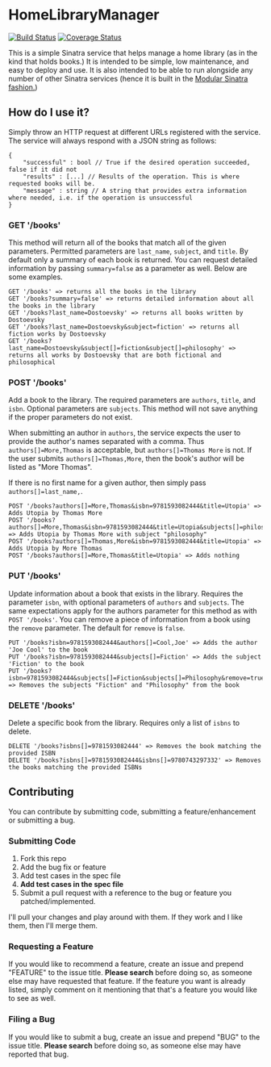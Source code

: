# HomeLibraryManager

[![Build Status](https://travis-ci.org/cincospenguinos/HomeLibraryManager.svg?branch=master)](https://travis-ci.org/cincospenguinos/HomeLibraryManager)
[![Coverage Status](https://coveralls.io/repos/github/cincospenguinos/HomeLibraryManager/badge.svg?branch=master)](https://coveralls.io/github/cincospenguinos/HomeLibraryManager?branch=master)

This is a simple Sinatra service that helps manage a home library (as in the kind that holds books.) 
It is intended to be simple, low maintenance, and easy to deploy and use. It is also intended to be able
to run alongside any number of other Sinatra services (hence it is built in the [Modular Sinatra fashion.](http://www.sinatrarb.com/intro.html#Modular%20vs.%20Classic%20Style))

## How do I use it?

Simply throw an HTTP request at different URLs registered with the service. The service will always respond with a JSON
string as follows:

```
{
    "successful" : bool // True if the desired operation succeeded, false if it did not
    "results" : [...] // Results of the operation. This is where requested books will be.
    "message" : string // A string that provides extra information where needed, i.e. if the operation is unsuccessful
}
```

### GET '/books'

This method will return all of the books that match all of the given parameters. Permitted parameters
are `last_name`, `subject`, and `title`. By default only a summary of each book is returned.
You can request detailed information by passing `summary=false` as a parameter as well. Below
are some examples.

```
GET '/books' => returns all the books in the library
GET '/books?summary=false' => returns detailed information about all the books in the library
GET '/books?last_name=Dostoevsky' => returns all books written by Dostoevsky
GET '/books?last_name=Dostoevsky&subject=fiction' => returns all fiction works by Dostoevsky
GET '/books?last_name=Dostoevsky&subject[]=fiction&subject[]=philosophy' => returns all works by Dostoevsky that are both fictional and philosophical
```

### POST '/books'

Add a book to the library. The required parameters are `authors`, `title`, and `isbn`. Optional
parameters are `subjects`. This method will not save anything if the proper parameters do not
exist.

When submitting an author in `authors`, the service expects the user to provide the author's names
separated with a comma. Thus `authors[]=More,Thomas` is acceptable, but `authors[]=Thomas More`
is not. If the user submits `authors[]=Thomas,More`, then the book's author will be listed as 
"More Thomas".

If there is no first name for a given author, then simply pass `authors[]=last_name,`.

```
POST '/books?authors[]=More,Thomas&isbn=9781593082444&title=Utopia' => Adds Utopia by Thomas More
POST '/books?authors[]=More,Thomas&isbn=9781593082444&title=Utopia&subjects[]=philosophy' => Adds Utopia by Thomas More with subject "philosophy"
POST '/books?authors[]=Thomas,More&isbn=9781593082444&title=Utopia' => Adds Utopia by More Thomas
POST '/books?authors[]=More,Thomas&title=Utopia' => Adds nothing
```

### PUT '/books'

Update information about a book that exists in the library. Requires the parameter `isbn`, with optional parameters
of `authors` and `subjects`. The same expectations apply for the authors parameter for this method as with `POST '/books'`.
You can remove a piece of information from a book using the `remove` parameter. The default for `remove` is `false`.

```
PUT '/books?isbn=9781593082444&authors[]=Cool,Joe' => Adds the author 'Joe Cool' to the book
PUT '/books?isbn=9781593082444&subjects[]=Fiction' => Adds the subject 'Fiction' to the book
PUT '/books?isbn=9781593082444&subjects[]=Fiction&subjects[]=Philosophy&remove=true' => Removes the subjects "Fiction" and "Philosophy" from the book
```

### DELETE '/books'

Delete a specific book from the library. Requires only a list of `isbns` to delete.

```
DELETE '/books?isbns[]=9781593082444' => Removes the book matching the provided ISBN
DELETE '/books?isbns[]=9781593082444&isbns[]=9780743297332' => Removes the books matching the provided ISBNs
```

## Contributing

You can contribute by submitting code, submitting a feature/enhancement or submitting a bug.

### Submitting Code

1. Fork this repo
2. Add the bug fix or feature
3. Add test cases in the spec file
4. **Add test cases in the spec file**
5. Submit a pull request with a reference to the bug or feature you patched/implemented.

I'll pull your changes and play around with them. If they work and I like them, then I'll merge them.

### Requesting a Feature

If you would like to recommend a feature, create an issue and prepend "FEATURE" to the issue title. **Please search** before
doing so, as someone else may have requested that feature. If the feature you want is already listed, simply comment on it
mentioning that that's a feature you would like to see as well.

### Filing a Bug

If you would like to submit a bug, create an issue and prepend "BUG" to the issue title. **Please search** before
doing so, as someone else may have reported that bug. 
